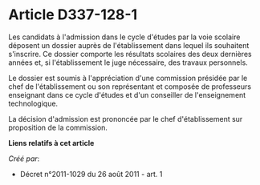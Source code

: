 # Article D337-128-1

Les candidats à l'admission dans le cycle d'études par la voie scolaire déposent un dossier auprès de l'établissement dans
lequel ils souhaitent s'inscrire. Ce dossier comporte les résultats scolaires des deux dernières années et, si
l'établissement le juge nécessaire, des travaux personnels. 

Le dossier est soumis à l'appréciation d'une commission présidée par le chef de l'établissement ou son représentant et
composée de professeurs enseignant dans ce cycle d'études et d'un conseiller de l'enseignement technologique. 

La décision d'admission est prononcée par le chef d'établissement sur proposition de la commission.

**Liens relatifs à cet article**

_Créé par_:

  - Décret n°2011-1029 du 26 août 2011 - art. 1
